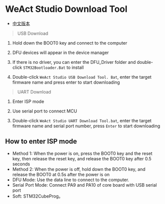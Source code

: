 # WeAct Studio Download Tool

* [中文版本](./README-zh.md)

> USB Download

1. Hold down the BOOT0 key and connect to the computer

2. DFU devices will appear in the device manager

3. If there is no driver, you can enter the DFU_Driver folder and double-click `STM32Bootloader.Bat` to install

4. Double-click `WeAct Studio USB Download Tool. Bat`, enter the target firmware name and press enter to start downloading

> UART Download

1. Enter ISP mode

2. Use serial port to connect MCU

3. Double-click `WeAct Studio UART Download Tool.bat`, enter the target firmware name and serial port number, press `Enter` to start downloading

## How to enter ISP mode

* Method 1: When the power is on, press the BOOT0 key and the reset key, then release the reset key, and release the BOOT0 key after 0.5 seconds
* Method 2: When the power is off, hold down the BOOT0 key, and release the BOOT0 at 0.5s after the power is on
* DFU Mode: Use the data line to connect to the computer.
* Serial Port Mode: Connect PA9 and PA10 of core board with USB serial port
* Soft: STM32CubeProg。
